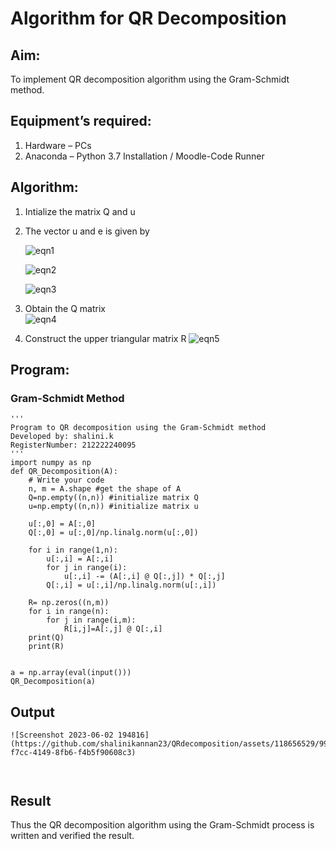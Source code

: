 # Algorithm for QR Decomposition
## Aim:
To implement QR decomposition algorithm using the Gram-Schmidt method.
## Equipment’s required:
1.	Hardware – PCs
2.	Anaconda – Python 3.7 Installation / Moodle-Code Runner
## Algorithm:
1.	Intialize the matrix Q and u
2.	The vector u and e is given by

    ![eqn1](./ex4.jpg)

    ![eqn2](./ex6.jpg)

    ![eqn3](./ex3.jpg)

3.	Obtain the Q matrix   
    ![eqn4](./ex1.jpg)
4.	Construct the upper triangular matrix R
    ![eqn5](./ex2.jpg)



## Program:
### Gram-Schmidt Method
```
''' 
Program to QR decomposition using the Gram-Schmidt method
Developed by: shalini.k
RegisterNumber: 212222240095
'''
import numpy as np
def QR_Decomposition(A):
    # Write your code 
    n, m = A.shape #get the shape of A
    Q=np.empty((n,n)) #initialize matrix Q
    u=np.empty((n,n)) #initialize matrix u
    
    u[:,0] = A[:,0]
    Q[:,0] = u[:,0]/np.linalg.norm(u[:,0])
    
    for i in range(1,n):
        u[:,i] = A[:,i]
        for j in range(i):
            u[:,i] -= (A[:,i] @ Q[:,j]) * Q[:,j] 
        Q[:,i] = u[:,i]/np.linalg.norm(u[:,i])
        
    R= np.zeros((n,m))
    for i in range(n):
        for j in range(i,m):
            R[i,j]=A[:,j] @ Q[:,i]
    print(Q)
    print(R)
    
    
a = np.array(eval(input()))
QR_Decomposition(a)
```
## Output
```
![Screenshot 2023-06-02 194816](https://github.com/shalinikannan23/QRdecomposition/assets/118656529/990d76de-f7cc-4149-8fb6-f4b5f90608c3)



```

## Result
Thus the QR decomposition algorithm using the Gram-Schmidt process is written and verified the result.
